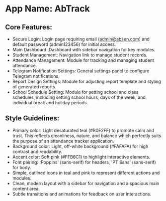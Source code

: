 # **App Name**: AbTrack

## Core Features:

- Secure Login: Login page requiring email (admin@absen.com) and default password (admin123456) for initial access.
- Main Dashboard: Dashboard with sidebar navigation for key modules.
- Student Management: Navigation link to manage student records.
- Attendance Management: Module for tracking and managing student attendance.
- Telegram Notification Settings: General settings panel to configure Telegram notifications.
- Report Design Settings: Module for adjusting report template and styling of generated reports.
- School Schedule Setting: Module for setting school and class schedules, including setting school hours, days of the week, and individual break and holiday periods.

## Style Guidelines:

- Primary color: Light desaturated teal (#B0E2FF) to promote calm and trust. This reflects cleanliness, nature, and balance which perfectly suits the purpose of an attendance tracker application.
- Background color: Light, off-white background (#FAFAFA) for high contrast and readability.
- Accent color: Soft pink (#FFB6C1) to highlight interactive elements.
- Font pairing: 'Poppins' (sans-serif) for headers, 'PT Sans' (sans-serif) for body.
- Simple, outlined icons in teal and pink to represent different actions and modules.
- Clean, modern layout with a sidebar for navigation and a spacious main content area.
- Subtle transitions and animations for feedback on user interactions.